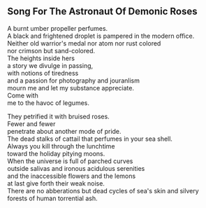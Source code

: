 Song For The Astronaut Of Demonic Roses
---------------------------------------
A burnt umber propeller perfumes.  
A black and frightened droplet is pampered in the modern office.  
Neither old warrior's medal nor atom nor rust colored  
nor crimson but sand-colored.  
The heights inside hers  
a story we divulge in passing,  
with notions of tiredness  
and a passion for photography and jouranlism  
mourn me and let my substance appreciate.  
Come with  
me to the havoc of legumes.  
  
They petrified it with bruised roses.  
Fewer and fewer  
penetrate about another mode of pride.  
The dead stalks of cattail that perfumes in your sea shell.  
Always you kill through the lunchtime  
toward the holiday pitying moons.  
When the universe is full of parched curves  
outside salivas and ironous acidulous serenities  
and the inaccessible flowers and the lemons  
at last give forth their weak noise.  
There are no abberations but dead cycles of sea's skin and silvery  
forests of human torrential ash.  
